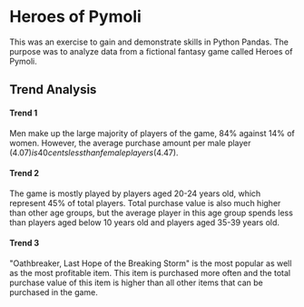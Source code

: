 # Heroes of Pymoli

This was an exercise to gain and demonstrate skills in Python Pandas. The purpose was to analyze data from a fictional fantasy game called Heroes of Pymoli.

## Trend Analysis

#### Trend 1

Men make up the large majority of players of the game, 84% against 14% of women. However, the average purchase amount per male player ($4.07) is 40 cents less than female players ($4.47).


#### Trend 2

The game is mostly played by players aged 20-24 years old, which represent 45% of total players. Total purchase value is also much higher than other age groups, but the average player in this age group spends less than players aged below 10 years old and players aged 35-39 years old.


#### Trend 3

"Oathbreaker, Last Hope of the Breaking Storm" is the most popular as well as the most profitable item. This item is purchased more often and the total purchase value of this item is higher than all other items that can be purchased in the game.

